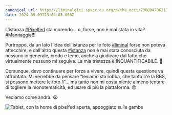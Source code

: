 ```yaml
---
canonical_url: https://liminalgici.spacc.eu.org/p/the_octt/738894786211229722
date: 2024-09-09T23:04:05.000Z
---
```

L'istanza <a href="https://liminalgici.spacc.eu.org/discover/tags/Pixelfed?src=hash" title="#Pixelfed" class="u-url hashtag" rel="external nofollow noopener">#Pixelfed</a> sta morendo... o, forse, non è mai stata in vita? <a href="https://liminalgici.spacc.eu.org/discover/tags/Mannaggia?src=hash" title="#Mannaggia" class="u-url hashtag" rel="external nofollow noopener">#Mannaggia</a>!!!

Purtroppo, da un lato l'idea dell'istanza per le foto <a href="https://liminalgici.spacc.eu.org/discover/tags/liminal?src=hash" title="#liminal" class="u-url hashtag" rel="external nofollow noopener">#liminal</a> forse non poteva attecchire, e dall'altro questa <a href="https://liminalgici.spacc.eu.org/discover/tags/istanza?src=hash" title="#istanza" class="u-url hashtag" rel="external nofollow noopener">#istanza</a> non è mai stata conosciuta da nessuno in generale, credo e temo, anche a giudicare dal fatto che virtualmente nessuno mi seguiva. La mia tristezza è INQUANTIFICABILE. 🤧️

Comunque, devo continuare per forza a vivere, quindi questa questione va affrontata. Mi verrebbe da pensare "leviamo sta robba, che tanto c'è la BBS, si possono mettere le foto lì"... ma tanto non mi costa niente almeno tentare di togliere la monotematicità, ed usare di più la piattaforma. 😝️

Vediamo come andrà. 😭️

![Tablet, con la home di pixelfed aperta, appoggiato sulle gambe](https://liminalgici.spacc.eu.org/storage/m/_v2/664033260845064193/586f75268-5004eb/82DvUCJMe3kf/3EYSbUSd4kDOLm7cKnMy2tb5QkIZV2VypwZ51leL.jpg)